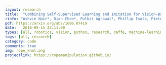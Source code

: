 ```yaml
---
layout: research
title:  "Combining Self-Supervised Learning and Imitation for Vision-Based Rope Manipulation."
rinfo: "Ashvin Nair*, Dian Chen*, Pulkit Agrawal*, Phillip Isola, Pieter Abbeel, Jitendra Malik, Sergey Levine. ICRA 2017."
pdf: https://arxiv.org/abs/1606.07419
date:   2016-09-15 23:11:00
types: [all, robotics, vision, python, research, caffe, machine-learning, neural-nets, opencv, ros]
tags: [all, research]
category: code
comments: true
img: rope_knot.png
projectlink: https://ropemanipulation.github.io/
---
```

